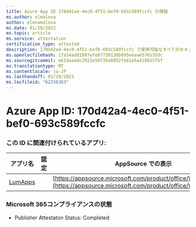 ```yaml
---
title: Azure App ID 170d42a4-4ec0-4f51-bef0-693c589fccfc の情報
ms.author: elmalova
author: elenamalova
ms.date: 01/28/2022
ms.topic: article
ms.service: attestation
certification_type: attested
description: 170d42a4-4ec0-4f51-bef0-693c589fccfc で使用可能なすべてのセキュリティおよびコンプライアンス情報。
ms.openlocfilehash: 17a54add1997efe87730138b895eeaae576155dc
ms.sourcegitcommit: e61daaadc2921e59735e8952fe81e5a416b55fbf
ms.translationtype: MT
ms.contentlocale: ja-JP
ms.lasthandoff: 01/28/2022
ms.locfileid: "62256363"
---
```

# <a name="azure-app-id-170d42a4-4ec0-4f51-bef0-693c589fccfc"></a>Azure App ID: 170d42a4-4ec0-4f51-bef0-693c589fccfc


### <a name="apps-associated-with-this-id"></a>この ID に関連付けられているアプリ:
| **アプリ名** | **認定** | **AppSource での表示** |
|--------------|---------------|-----------------------|
| [LumApps](https://docs.microsoft.com/microsoft-365-app-certification/forward/WA200001015) |  | [https://appsource.microsoft.com/product/office/WA200001015](https://appsource.microsoft.com/product/office/WA200001015) |

### <a name="microsoft-365-app-compliance-status"></a>Microsoft 365コンプライアンスの状態
- Publisher Attestaton Status: Completed
